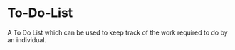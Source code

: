 # To-Do-List
A To Do List which can be used to keep track of the work required to do by an individual.

